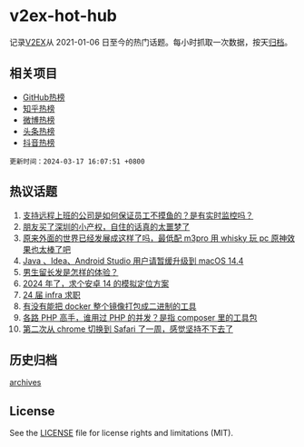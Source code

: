 # v2ex-hot-hub

 记录[V2EX](https://www.v2ex.com/)从 2021-01-06 日至今的热门话题。每小时抓取一次数据，按天[归档](archives)。
 
 ## 相关项目

- [GitHub热榜](https://github.com/snaildev/github-hot-hub)
- [知乎热榜](https://github.com/snaildev/zhihu-hot-hub)
- [微博热榜](https://github.com/snaildev/weibo-hot-hub)
- [头条热榜](https://github.com/snaildev/toutiao-hot-hub)
- [抖音热榜](https://github.com/snaildev/douyin-hot-hub)


 `更新时间：2024-03-17 16:07:51 +0800`

## 热议话题

1. [支持远程上班的公司是如何保证员工不摸鱼的？是有实时监控吗？](https://www.v2ex.com/t/1024284)
1. [朋友买了深圳的小产权，自住的话真的太噩梦了](https://www.v2ex.com/t/1024413)
1. [原来外面的世界已经发展成这样了吗，最低配 m3pro 用 whisky 玩 pc 原神效果也太棒了吧](https://www.v2ex.com/t/1024440)
1. [Java 、Idea、Android Studio 用户请暂缓升级到 macOS 14.4](https://www.v2ex.com/t/1024389)
1. [男生留长发是怎样的体验？](https://www.v2ex.com/t/1024367)
1. [2024 年了，求个安卓 14 的模拟定位方案](https://www.v2ex.com/t/1024358)
1. [24 届 infra 求职](https://www.v2ex.com/t/1024359)
1. [有没有能把 docker 整个镜像打包成二进制的工具](https://www.v2ex.com/t/1024405)
1. [各路 PHP 高手，谁用过 PHP 的并发？是指 composer 里的工具包](https://www.v2ex.com/t/1024274)
1. [第二次从 chrome 切换到 Safari 了一周，感觉坚持不下去了](https://www.v2ex.com/t/1024366)

## 历史归档

[archives](archives)

## License

See the [LICENSE](LICENSE) file for license rights and limitations (MIT).
